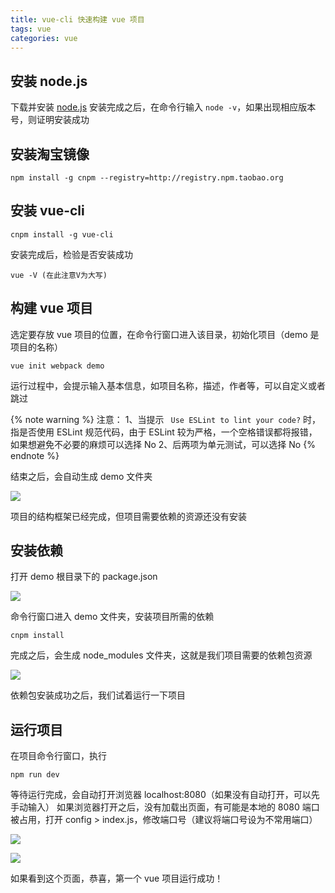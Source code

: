 ```yaml
---
title: vue-cli 快速构建 vue 项目
tags: vue
categories: vue
---
```


## 安装 node.js

下载并安装 [node.js](https://nodejs.org/en/)
安装完成之后，在命令行输入 ` node -v `，如果出现相应版本号，则证明安装成功

## 安装淘宝镜像
```
npm install -g cnpm --registry=http://registry.npm.taobao.org
```
 
## 安装 vue-cli
```
cnpm install -g vue-cli 
```
安装完成后，检验是否安装成功
```
vue -V (在此注意V为大写)
```

<!-- more -->

## 构建 vue 项目
选定要存放 vue 项目的位置，在命令行窗口进入该目录，初始化项目（demo 是项目的名称）
```
vue init webpack demo
```
运行过程中，会提示输入基本信息，如项目名称，描述，作者等，可以自定义或者跳过

{% note warning %}
注意： 
1、当提示 ` Use ESLint to lint your code?` 时，指是否使用 ESLint 规范代码，由于 ESLint 较为严格，一个空格错误都将报错，如果想避免不必要的麻烦可以选择 No
2、后两项为单元测试，可以选择 No
{% endnote %}

结束之后，会自动生成 demo 文件夹

![](/images/vue-cli快速构建vue项目/初始文件结构.png)

项目的结构框架已经完成，但项目需要依赖的资源还没有安装

## 安装依赖
打开 demo 根目录下的 package.json

![](/images/vue-cli快速构建vue项目/项目依赖.png)

命令行窗口进入 demo 文件夹，安装项目所需的依赖
```
cnpm install
```
完成之后，会生成 node_modules 文件夹，这就是我们项目需要的依赖包资源

![](/images/vue-cli快速构建vue项目/安装依赖后文件结构.png)

依赖包安装成功之后，我们试着运行一下项目

## 运行项目
在项目命令行窗口，执行
```
npm run dev 
```
等待运行完成，会自动打开浏览器 localhost:8080（如果没有自动打开，可以先手动输入）
如果浏览器打开之后，没有加载出页面，有可能是本地的 8080 端口被占用，打开 config > index.js，修改端口号（建议将端口号设为不常用端口）

![](/images/vue-cli快速构建vue项目/修改端口.png)

![](/images/vue-cli快速构建vue项目/运行成功.png)

如果看到这个页面，恭喜，第一个 vue 项目运行成功！